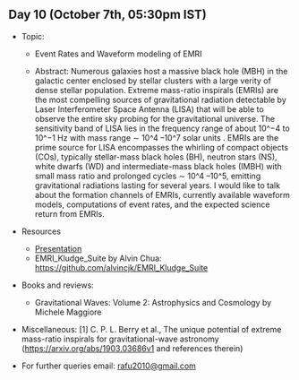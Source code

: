 ## Day 10 (October 7th, 05:30pm IST)

* Topic:
    * Event Rates and Waveform modeling of EMRI

    * Abstract: Numerous galaxies host a massive black hole (MBH) in the galactic center enclosed by stellar clusters with a large verity of dense stellar population. Extreme mass-ratio inspirals (EMRIs) are the most compelling sources of gravitational radiation detectable by Laser Interferometer Space Antenna (LISA) that will be able to observe the entire sky probing for the gravitational universe. The sensitivity band of LISA lies in the frequency range of about 10^−4 to 10^−1 Hz with mass range ∼ 10^4 –10^7 solar units . EMRIs are the prime source for LISA encompasses the whirling of compact objects (COs), typically stellar-mass black holes (BH), neutron stars (NS), white dwarfs (WD) and intermediate-mass black holes (IMBH) with small mass ratio and prolonged cycles ∼ 10^4 –10^5, emitting gravitational radiations lasting for several years. I would like to talk about the formation channels of EMRIs, currently available waveform models, computations of event rates, and the expected science return from EMRIs.

* Resources
    * [Presentation](https://github.com/ssp5361/Mini-Astro-workshop/blob/master/Day-10/Event%20Rates%20and%20Waveform%20modeling%20of%20EMRI.pdf)
    * EMRI_Kludge_Suite by Alvin Chua:
      https://github.com/alvincjk/EMRI_Kludge_Suite

* Books and reviews:
    * Gravitational Waves: Volume 2: Astrophysics and Cosmology by Michele Maggiore

* Miscellaneous:
    [1] C. P. L. Berry et al., The unique potential of extreme mass-ratio inspirals for gravitational-wave astronomy (https://arxiv.org/abs/1903.03686v1 and references therein)

* For further queries email: rafu2010@gmail.com


